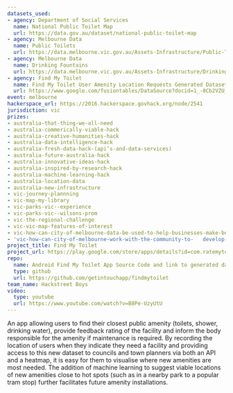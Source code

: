 ```yaml
---
datasets_used:
- agency: Department of Social Services
  name: National Public Toilet Map
  url: https://data.gov.au/dataset/national-public-toilet-map
- agency: Melbourne Data
  name: Public Toilets
  url: https://data.melbourne.vic.gov.au/Assets-Infrastructure/Public-Toilets/ru3z-44we
- agency: Melbourne Data
  name: Drinking Fountains
  url: https://data.melbourne.vic.gov.au/Assets-Infrastructure/Drinking-Fountains/h4ih-tzqs
- agency: Find My Toilet
  name: Find My Toilet User Amenity Location Requests Generated Dataset
  url: https://www.google.com/fusiontables/DataSource?docid=1_-8Cb2VZU_-MoJ_HydDzJ09sWeav7yuMIuBVfpC4
event: melbourne
hackerspace_url: https://2016.hackerspace.govhack.org/node/2541
jurisdiction: vic
prizes:
- australia-that-thing-we-all-need
- australia-commerically-viable-hack
- australia-creative-humanities-hack
- australia-data-intelligence-hack
- australia-fresh-data-hack-(api’s-and-data-services)
- australia-future-australia-hack
- australia-innovative-ideas-hack
- australia-inspired-by-research-hack
- australia-machine-learning-hack
- australia-location-data
- australia-new-infrastructure
- vic-journey-plannning
- vic-map-my-library
- vic-parks-vic--experience
- vic-parks-vic--wilsons-prom
- vic-the-regional-challenge
- vic-vic-map-features-of-interest
- vic-how-can-city-of-melbourne-data-be-used-to-help-businesses-make-better-decisions?
- 'vic-how-can-city-of-melbourne-work-with-the-community-to-   develop-a-better-understanding-of-the-city’s-biodiversity?'
project_title: Find My Toilet
project_url: https://play.google.com/store/apps/details?id=com.ratemytoilet
repo:
  name: Android Find My Toilet App Source Code and link to generated dataset and heatmap
  type: github
  url: https://github.com/getintouchapp/findmytoilet
team_name: Hackstreet Boys
video:
  type: youtube
  url: https://www.youtube.com/watch?v=B8Pe-UzyUtU
---
```


An app allowing users to find their closest public amenity (toilets, shower, drinking water), provide feedback rating of the facility and inform the body responsible for the amenity if maintenance is required. By recording the location of users when they indicate they need a facility and providing access to this new dataset to councils and town planners via both an API and a heatmap, it is easy for them to visualise where new amenities are most needed. The addition of machine learning to suggest viable locations of new amenities close to hot spots (such as in a nearby park to a popular tram stop) further facilitates future amenity installations.